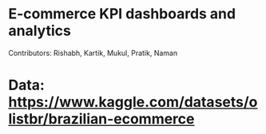 # E-commerce KPI dashboards and analytics
Contributors: Rishabh, Kartik, Mukul, Pratik, Naman
# Data: https://www.kaggle.com/datasets/olistbr/brazilian-ecommerce
